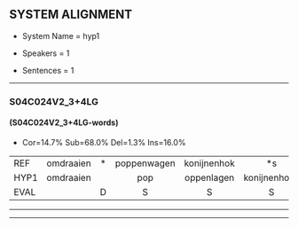 
## SYSTEM ALIGNMENT

- System Name = hyp1

- Speakers = 1

- Sentences = 1

---

### S04C024V2_3+4LG

#### (S04C024V2_3+4LG-words)

- Cor=14.7%	Sub=68.0%	Del=1.3%	Ins=16.0%

|  |  |  |  |  |  |  |  |  |  |  |  |  |  |  |  |  |  |  |  |  |  |  |  |  |  |  |  |  |  |  |  |  |  |  |  |  |  |  |  |  |  |  |  |  |  |  |  |  |  |  |  |  |  |  |  |  |  |  |  |  |  |  |  |  |  |  |  |  |  |  |  |  |  |  |  |
|:--- |:---:|:---:|:---:|:---:|:---:|:---:|:---:|:---:|:---:|:---:|:---:|:---:|:---:|:---:|:---:|:---:|:---:|:---:|:---:|:---:|:---:|:---:|:---:|:---:|:---:|:---:|:---:|:---:|:---:|:---:|:---:|:---:|:---:|:---:|:---:|:---:|:---:|:---:|:---:|:---:|:---:|:---:|:---:|:---:|:---:|:---:|:---:|:---:|:---:|:---:|:---:|:---:|:---:|:---:|:---:|:---:|:---:|:---:|:---:|:---:|:---:|:---:|:---:|:---:|:---:|:---:|:---:|:---:|:---:|:---:|:---:|:---:|:---:|:---:|:---:|
| REF | omdraaien | * | poppenwagen | konijnenhok | *s | * | * | elastiekje |  |  |  |  |  |  | ruziemaken | * | *s | teddybeer | dierentuin | paddenstoelen | verstoppertje | wasmachine | * | *s | * | fototoestel | *s | vrachtwagen | buurmannen | vogelkooi | olifant | * | * | * | * | schommelen | iedereen | *s | schoenenwinkel | * | knutselen |  |  |  | ophangen | * | verjaardag | sprookjesboek | * | * | * | tandenborstel | lucifer | slaapkamer |  |  | achterdeur | ziekenhuis | * | nieuwsgierig | afblijven |  | kabouter | * | washandje | sneeuwwitje | * | goeiendag | vakantie | limonade | autorijden | eindelijk | * | familie | chocolade |
| HYP1 | omdraaien |  | pop | oppenlagen | konijnenhoek | en | uh | elastiekje | ruzie | maken | teiber | direnten | padden | stoelen | voorstopbigtja | ma | met | china | fodos | foa | fototostil | toalet | papier | alitv | papier | vrachtwegen | burman | vo | il | kooi | olifant | schoe | s | schommel | iedereen | sschoon | in | winkel | kun | niet | knutselen | op | ha | hangen | veriardag | s | spokisboek | sbrukes | tanden | tanden | borstel | lus | difer | slaapkamer | achter | de | deur | ziekenhuis | nieuwsie | nieuwsgierig | afblijven | kabater | was | wat | handje | neewtje | goei | goeiendag | vakantie | gimonada | autovijden | eindelijk | fa | familiie | chocolador |
| EVAL |  | D | S | S | S | S | S |  | I | I | I | I | I | I | S | S | S | S | S | S | S | S | S | S | S | S | S | S | S | S |  | S | S | S | S | S | S | S | S | S |  | I | I | I | S | S | S | S | S | S | S | S | S |  | I | I | S |  | S |  |  | I | S | S | S | S | S |  |  | S | S |  | S | S | S |
---

---
